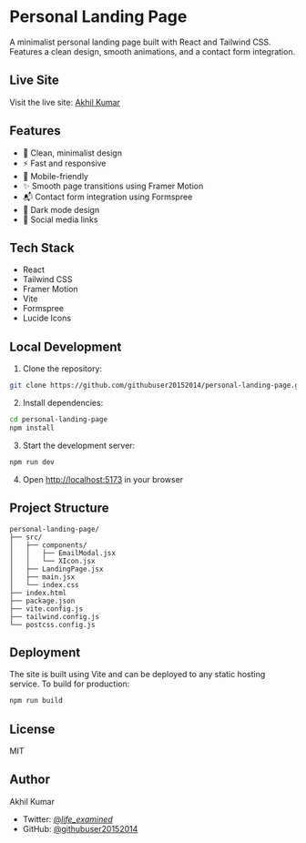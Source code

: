 # Personal Landing Page

A minimalist personal landing page built with React and Tailwind CSS. Features a clean design, smooth animations, and a contact form integration.

## Live Site

Visit the live site: [Akhil Kumar](https://my-personal-landing-page.netlify.app)

## Features

- 🎨 Clean, minimalist design
- ⚡ Fast and responsive
- 📱 Mobile-friendly
- ✨ Smooth page transitions using Framer Motion
- 📬 Contact form integration using Formspree
- 🌙 Dark mode design
- 🔗 Social media links

## Tech Stack

- React
- Tailwind CSS
- Framer Motion
- Vite
- Formspree
- Lucide Icons

## Local Development

1. Clone the repository:
```bash
git clone https://github.com/githubuser20152014/personal-landing-page.git
```

2. Install dependencies:
```bash
cd personal-landing-page
npm install
```

3. Start the development server:
```bash
npm run dev
```

4. Open [http://localhost:5173](http://localhost:5173) in your browser

## Project Structure

```
personal-landing-page/
├── src/
│   ├── components/
│   │   ├── EmailModal.jsx
│   │   └── XIcon.jsx
│   ├── LandingPage.jsx
│   ├── main.jsx
│   └── index.css
├── index.html
├── package.json
├── vite.config.js
├── tailwind.config.js
└── postcss.config.js
```

## Deployment

The site is built using Vite and can be deployed to any static hosting service. To build for production:

```bash
npm run build
```

## License

MIT

## Author

Akhil Kumar
- Twitter: [@_life_examined_](https://twitter.com/_life_examined_)
- GitHub: [@githubuser20152014](https://github.com/githubuser20152014)